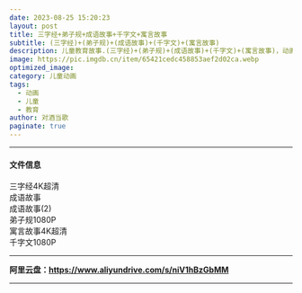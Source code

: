 ```yaml
---
date: 2023-08-25 15:20:23
layout: post
title: 三字经+弟子规+成语故事+千字文+寓言故事
subtitle: (三字经)+(弟子规)+(成语故事)+(千字文)+(寓言故事)
description: 儿童教育故事.(三字经)+(弟子规)+(成语故事)+(千字文)+(寓言故事)，动画版合集...
image: https://pic.imgdb.cn/item/65421cedc458853aef2d02ca.webp
optimized_image: 
category: 儿童动画
tags:
  - 动画
  - 儿童
  - 教育
author: 对酒当歌
paginate: true
---
```


---

#### 文件信息

三字经4K超清  
成语故事  
成语故事(2)  
弟子规1080P  
寓言故事4K超清  
千字文1080P  

---

**阿里云盘：<https://www.aliyundrive.com/s/niV1hBzGbMM>**

---
